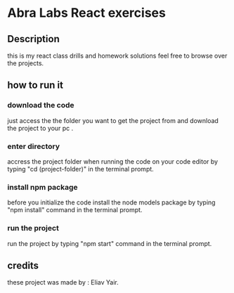 # Abra Labs React exercises

## Description
this is my react class drills and homework solutions feel free to browse over the projects.


## how to run it
### download the code
just access the the folder you want to get the project from and download the project to your pc .

### enter directory
accress the project folder when running the code on your code editor by typing "cd (project-folder)" in the terminal prompt.
  
### install npm package
before you initialize the code install the node models package by typing "npm install" command in the terminal prompt.
  
### run the project
run the project by typing "npm start" command in the terminal prompt.
  
  
## credits 
 these project was made by : Eliav Yair.
